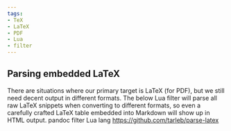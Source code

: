 ```yaml
---
tags:
- TeX
- LaTeX
- PDF
- Lua
- filter
---
```


## Parsing embedded LaTeX

There are situations where our primary target is LaTeX (for PDF), but
we still need decent output in different formats. The below Lua filter
will parse all raw LaTeX snippets when converting to different formats,
so even a carefully crafted LaTeX table embedded into Markdown will show
up in HTML output. pandoc filter Lua lang
https://github.com/tarleb/parse-latex
